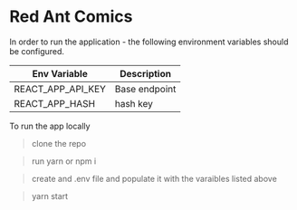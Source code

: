 # Red Ant Comics

In order to run the application - the following environment variables should be configured.

| Env Variable      | Description   |
| ----------------- | ------------- |
| REACT_APP_API_KEY | Base endpoint |
| REACT_APP_HASH    | hash key      |

To run the app locally

> clone the repo

> run yarn or npm i

> create and .env file and populate it with the varaibles listed above

> yarn start
